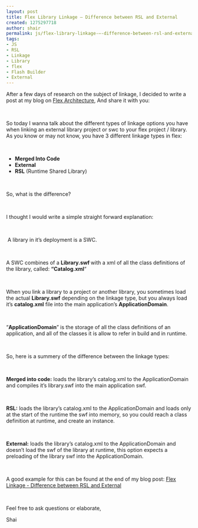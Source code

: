 ```yaml
---
layout: post
title: Flex Library Linkage – Difference between RSL and External
created: 1275297718
author: shair
permalink: js/flex-library-linkage-–-difference-between-rsl-and-external
tags:
- JS
- RSL
- Linkage
- Library
- flex
- Flash Builder
- External
---
```

<p>After a few days of research on the subject of linkage, I decided to write a post at my blog on <a href="http://www.wannaknowflex.com/2010/05/flex-linkage-difference-between-rsl-and-external/">Flex Architecture</a>, And share it with you:</p>
<p>&nbsp;</p>
<p>So today I wanna talk about the different types of linkage options you have when linking an external library project or swc to your flex project / library.  As you know or may not know, you have 3 different linkage types in flex:</p>
<p>&nbsp;</p>
<ul>
    <li><strong>Merged Into Code</strong></li>
    <li><strong>External</strong></li>
    <li><strong>RSL</strong> (Runtime Shared Library)</li>
</ul>
<p>&nbsp;</p>
<p>So, what is the difference?</p>
<p>&nbsp;</p>
<p>I thought I would write a simple straight forward explanation:</p>
<p>&nbsp;</p>
<p>&nbsp;A library in it&rsquo;s deployment is a SWC.</p>
<p>&nbsp;</p>
<p>A SWC combines of a <strong>Library.swf </strong>with a xml of all the class definitions of the library, called: <strong>&ldquo;Catalog.xml</strong>&ldquo;</p>
<p>&nbsp;</p>
<p>When you link a library to a project or another library, you sometimes load the actual <strong>Library.swf</strong> depending on the linkage type, but you always load it&rsquo;s <strong>catalog.xml</strong> file into the main application&rsquo;s <strong>ApplicationDomain</strong>.</p>
<p>&nbsp;</p>
<p>&ldquo;<strong>ApplicationDomain</strong>&rdquo; is the storage of all the class definitions of an application, and all of the classes it is allow to refer in build and in runtime.</p>
<p>&nbsp;</p>
<p>So, here is a summery of the difference between the linkage types:</p>
<p>&nbsp;</p>
<p><strong>Merged into code:</strong> loads the library&rsquo;s catalog.xml to the ApplicationDomain and compiles it&rsquo;s library.swf into the main application swf.</p>
<p>&nbsp;</p>
<p><strong>RSL:</strong> loads the library&rsquo;s catalog.xml to the ApplicationDomain and loads only at the start of the runtime the swf into memory, so you could reach a class definition at runtime, and create an instance.</p>
<p>&nbsp;</p>
<p><strong>External:</strong> loads the library&rsquo;s catalog.xml to the ApplicationDomain and doesn&rsquo;t load the swf of the library at runtime, this option expects a preloading of the library swf into the ApplicationDomain.</p>
<p>&nbsp;</p>
<p>A good example for this can be found at the end of my blog post: <a href="http://www.wannaknowflex.com/2010/05/flex-linkage-difference-between-rsl-and-external/">Flex Linkage - Difference between RSL and External </a></p>
<p>&nbsp;</p>
<p>Feel free to ask questions or elaborate,</p>
<p>Shai</p>
